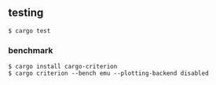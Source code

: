 ## testing

```
$ cargo test
```

### benchmark

```
$ cargo install cargo-criterion
$ cargo criterion --bench emu --plotting-backend disabled
```